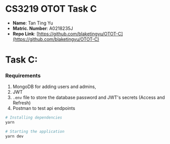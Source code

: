 # CS3219 OTOT Task C

* **Name**: Tan Ting Yu
* **Matric. Number**: A0218235J
* **Repo Link**: [https://github.com/blaketingyu/OTOT-C](https://github.com/blaketingyu/OTOT-C)

# Task C:

### Requirements

1. MongoDB for adding users and admins,
2. JWT
3. `.env` file to store the database password and JWT's secrets (Access and Refresh)
4. Postman to test api endpoints

```bash
# Installing dependencies
yarn

# Starting the application
yarn dev
